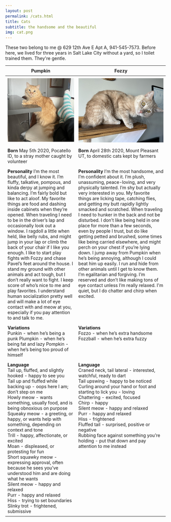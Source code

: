```yaml
---
layout: post
permalink: /cats.html
title: Cats
subtitle: the handsome and the beautiful
img: cat.png
---
```

<style>
td, th {
    /* border: 1px solid black; */
    padding: 0.5em;
    vertical-align: top;
}
td:nth-child(odd) { /* https://developer.mozilla.org/en-US/docs/Web/CSS/:nth-child */
    width: 44.17%;
}
</style>

These two belong to me @ 629 12th Ave E Apt A, 941-545-7573. Before here, we lived for three years in Salt Lake City without a yard, so I toilet trained them. They're gentle.

Pumpkin | Fozzy
--- | ---
<img src="/assets/pumpkin.jpg" width="100%"/> | <img src="/assets/fozzy.jpg" width="100%"/>
<b>Born</b> May 5th 2020, Pocatello ID, to a stray mother caught by volunteer | <b>Born</b> April 28th 2020, Mount Pleasant UT, to domestic cats kept by farmers
<b>Personality</b> I’m the most beautiful, and I know it. I’m fluffy, talkative, pompous, and kinda derpy at jumping and balancing. I’m fairly bold but like to act aloof. My favorite things are food and dashing inside cabinets when they’re opened. When traveling I need to be in the driver’s lap and occasionally look out a window. I ragdoll a little when held, like belly rubs, and might jump in your lap or climb the back of your chair if I like you enough. I like to start play fights with Fozzy and chase Pavel’s feet around the house. I stand my ground with other animals and act tough, but I don’t really want to fight. I keep score of who’s nice to me and play favorites. I understand human socialization pretty well and will make a lot of eye contact with and meow at you, especially if you pay attention to and talk to me. | <b>Personality</b> I’m the most handsome, and I’m confident about it. I’m plush, unassuming, peace-loving, and very physically talented. I’m shy but actually very interested in you. My favorite things are licking tape, catching flies, and getting my butt rapidly lightly smacked and scratched. When traveling I need to hunker in the back and not be disturbed. I don’t like being held in one place for more than a few seconds, even by people I trust, but do like getting petted and brushed, some times like being carried elsewhere, and might perch on your chest if you’re lying down. I jump away from Pumpkin when he’s being annoying, although I could beat him up easily. I run and hide from other animals until I get to know them. I’m egalitarian and forgiving. I’m reserved and don’t like making tons of eye contact unless I’m really relaxed. I'm quiet, but I do chatter and chirp when excited.
<b>Variations</b><br/>Punkin - when he’s being a punk Plumpkin - when he’s being fat and lazy  Pompkin - when he’s being too proud of himself | <b>Variations</b><br/>Fozzo - when he’s extra handsome<br/>Fozzball - when he’s extra fuzzy
<b>Language</b><br/>Tail up, fluffed, and slightly hooked - happy to see you<br/>Tail up and fluffed while backing up - oops here I am; don’t step on me<br/>Howly meow - wants something, usually food, and is being obnoxious on purpose<br/>Squeaky meow - a greeting, or happy, or wants help with something, depending on context and tone<br/>Trill - happy, affectionate, or excited<br/>Moan - displeased, or protesting for fun<br/>Short squawky meow - expressing approval, often because he sees you’ve understood him and are doing what he wants<br/>Silent meow - happy and relaxed<br/>Purr - happy and relaxed<br/>Hiss - trying to set boundaries<br/>Slinky trot - frightened, submissive | <b>Language</b><br/>Craned neck, tail lateral - interested, watchful, ready to dart<br/>Tail upswing - happy to be noticed<br/>Curling around your hand or foot and starting to lick you - loving<br/>Chattering - excited, focused<br/>Chirp - happy<br/>Silent meow - happy and relaxed<br/>Purr - happy and relaxed<br/>Hiss - frightened<br/>Fluffed tail - surprised, positive or negative<br/>Rubbing face against something you’re holding - put that down and pay attention to me instead



